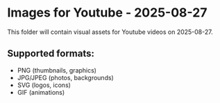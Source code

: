 # Images for Youtube - 2025-08-27

This folder will contain visual assets for Youtube videos on 2025-08-27.

## Supported formats:
- PNG (thumbnails, graphics)
- JPG/JPEG (photos, backgrounds)
- SVG (logos, icons)
- GIF (animations)
